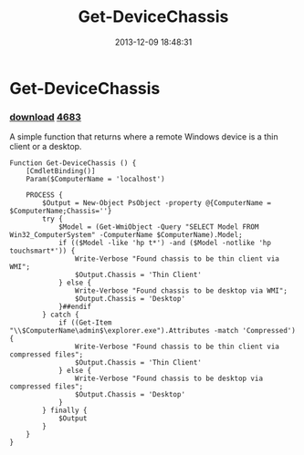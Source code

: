 ﻿---
pid:            4682
parent:         0
children:       4683
poster:         Adam Bertram
title:          Get-DeviceChassis
date:           2013-12-09 18:48:31
description:    A simple function that returns where a remote Windows device is a thin client or a desktop.
format:         posh
---

# Get-DeviceChassis

### [download](4682.ps1)  [4683](4683.md)

A simple function that returns where a remote Windows device is a thin client or a desktop.

```posh
Function Get-DeviceChassis () {
	[CmdletBinding()]
    Param($ComputerName = 'localhost')
 
	PROCESS { 
        $Output = New-Object PsObject -property @{ComputerName = $ComputerName;Chassis=''}
		try {
			$Model = (Get-WmiObject -Query "SELECT Model FROM Win32_ComputerSystem" -ComputerName $ComputerName).Model;
			if (($Model -like 'hp t*') -and ($Model -notlike 'hp touchsmart*')) {
	        	Write-Verbose "Found chassis to be thin client via WMI";
	        	$Output.Chassis = 'Thin Client'
	    	} else {
	        	Write-Verbose "Found chassis to be desktop via WMI";
	        	$Output.Chassis = 'Desktop'
	    	}##endif
	    } catch {
	    	if ((Get-Item "\\$ComputerName\admin$\explorer.exe").Attributes -match 'Compressed') {
				Write-Verbose "Found chassis to be thin client via compressed files";
				$Output.Chassis = 'Thin Client'
			} else {
				Write-Verbose "Found chassis to be desktop via compressed files";
				$Output.Chassis = 'Desktop'
			}
	    } finally {
            $Output
        }
	}
}
```

